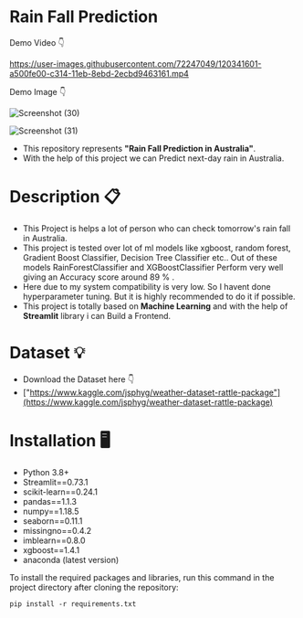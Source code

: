# Rain Fall Prediction

Demo Video :point_down:

https://user-images.githubusercontent.com/72247049/120341601-a500fe00-c314-11eb-8ebd-2ecbd9463161.mp4

Demo Image :point_down:

![Screenshot (30)](https://user-images.githubusercontent.com/72247049/120343666-8865c580-c316-11eb-9cdf-a78ae4b0bb81.png)

![Screenshot (31)](https://user-images.githubusercontent.com/72247049/120343991-ccf16100-c316-11eb-8154-8fc5810695dd.png)

 - This repository represents **"Rain Fall Prediction in Australia"**.
 - With the help of this project we can Predict next-day rain in Australia.
 
 # Description :clipboard:
 
  - This Project is helps a lot of person who can check tomorrow's rain fall in Australia.
  - This project is tested over lot of ml models like xgboost, random forest, Gradient Boost Classifier, Decision Tree Classifier etc.. 
  Out of these models RainForestClassifier and XGBoostClassifier Perform very well giving an Accuracy score around 89 % .
  - Here due to my system compatibility is very low. So I havent done hyperparameter tuning. But it is highly recommended to do it if possible.
  - This project is totally based on **Machine Learning** and with the help of **Streamlit** library i can Build a Frontend.
  
  
 # Dataset :bulb:
  - Download the Dataset here :point_down:
  - ["https://www.kaggle.com/jsphyg/weather-dataset-rattle-package"](https://www.kaggle.com/jsphyg/weather-dataset-rattle-package)
  
  
 # Installation :desktop_computer:
  - Python 3.8+
  - Streamlit==0.73.1
  - scikit-learn==0.24.1
  - pandas==1.1.3
  - numpy==1.18.5
  - seaborn==0.11.1
  - missingno==0.4.2
  - imblearn==0.8.0
  - xgboost==1.4.1
  - anaconda (latest version)
  
 To install the required packages and libraries, run this command in the project directory after cloning the repository:
 
 ```
 pip install -r requirements.txt
```
